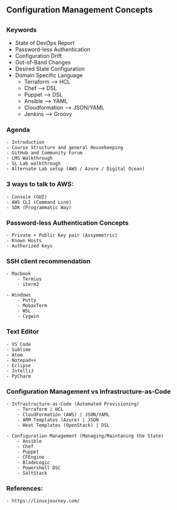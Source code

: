 ## #########################
## Configuration Management Concepts
## #########################

### Keywords

- State of DevOps Report
- Password-less Authentication
- Configuration Drift
- Out-of-Band Changes
- Desired State Configuration
- Domain Specific Language
    - Terraform --> HCL
    - Chef --> DSL
    - Puppet --> DSL
    - Ansible --> YAML
    - Cloudformation --> JSON/YAML
    - Jenkins --> Groovy
  
### Agenda
    - Introduction
    - Course Structure and general Housekeeping
    - GitHub and Community Forum
    - LMS Walkthrough
    - SL Lab walkthrough
    - Alternate Lab setup (AWS / Azure / Digital Ocean)

### 3 ways to talk to AWS:
    - Console (GUI)
    - AWS CLI (Command Line)
    - SDK (Programmatic Way)


### Password-less Authentication Concepts
    - Private + Public Key pair (Assymmetric)
    - Known Hosts
    - Authorized Keys

### SSH client recommendation
    - Macbook
        - Termius
        - iterm2

    - Windows
        - Putty
        - MobaxTerm
        - WSL
        - Cygwin

### Text Editor
    - VS Code
    - Sublime
    - Atom
    - Notepad++    
    - Eclipse
    - IntelliJ
    - PyCharm


### Configuration Management vs Infrastructure-as-Code

    - Infrastructure-as-Code (Automated Provisioning)
        - Terraform | HCL
        - CloudFormation (AWS) | JSON/YAML
        - ARM Templates (Azure) | JSON
        - Heat Templates (OpenStack) | DSL

    - Configuration Management (Managing/Maintaning the State)
        - Ansible
        - Chef
        - Puppet
        - CFEngine
        - BladeLogic
        - Powershell DSC
        - SaltStack




### References:

    - https://linuxjourney.com/
